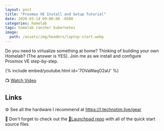 ```yaml
---
layout: post
title: "Proxmox VE Install and Setup Tutorial"
date: 2020-03-14 09:00:00 -0500
categories: homelab
tags: homelab rancher kubernetes
image:
  path: /assets/img/headers/laptop-start.webp
---
```


Do you need to virtualize something at home?  Thinking of building your own Homelab? (The answer is YES).  Join me as we install and configure Proxmox VE step-by-step.

{% include embed/youtube.html id='7OVaWaqO2aU' %}

📺 [Watch Video](https://www.youtube.com/watch?v=7OVaWaqO2aU)

## Links

⚙️ See all the hardware I recommend at <https://l.technotim.live/gear>

🚀 Don't forget to check out the [🚀Launchpad repo](https://l.technotim.live/quick-start) with all of the quick start source files
